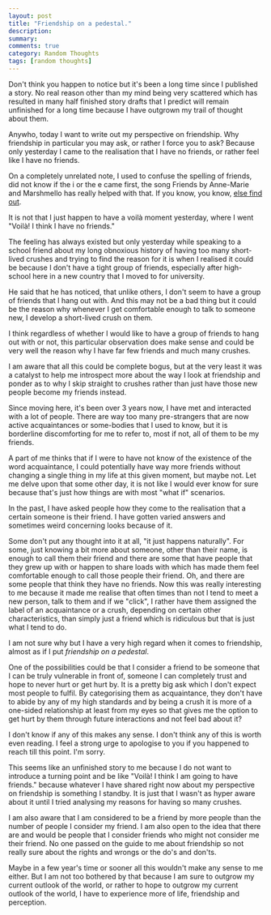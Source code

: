 ```yaml
---
layout: post
title: "Friendship on a pedestal."
description:
summary:
comments: true
category: Random Thoughts
tags: [random thoughts]
---
```


Don't think you happen to notice but it's been a long time since I published a story.
No real reason other than my mind being very scattered which has resulted in many half finished story drafts that I predict will remain unfinished for a long time because I have outgrown my trail of thought about them.

Anywho, today I want to write out my perspective on friendship.
Why friendship in particular you may ask, or rather I force you to ask?
Because only yesterday I came to the realisation that I have no friends, or rather feel like I have no friends.

On a completely unrelated note, I used to confuse the spelling of friends, did not know if the i or the e came first, the song Friends by Anne-Marie and Marshmello has really helped with that. If you know, you know, [else find out](https://www.youtube.com/watch?v=CY8E6N5Nzec).

It is not that I just happen to have a voilà moment yesterday, where I went "Voilà! I think I have no friends."

The feeling has always existed but only yesterday while speaking to a school friend about my long obnoxious history of having too many short-lived crushes and trying to find the reason for it is when I realised it could be because I don't have a tight group of friends, especially after high-school here in a new country that I moved to for university.

He said that he has noticed, that unlike others, I don't seem to have a group of friends that I hang out with. And this may not be a bad thing but it could be the reason why whenever I get comfortable enough to talk to someone new, I develop a short-lived crush on them.

I think regardless of whether I would like to have a group of friends to hang out with or not, this particular observation does make sense and could be very well the reason why I have far few friends and much many crushes.

I am aware that all this could be complete bogus, but at the very least it was a catalyst to help me introspect more about the way I look at friendship and ponder as to why I skip straight to crushes rather than just have those new people become my friends instead.

Since moving here, it's been over 3 years now, I have met and interacted with a lot of people. There are way too many pre-strangers that are now active acquaintances or some-bodies that I used to know, but it is borderline discomforting for me to refer to, most if not, all of them to be my friends.

A part of me thinks that if I were to have not know of the existence of the word acquaintance, I could potentially have way more friends without changing a single thing in my life at this given moment, but maybe not. Let me delve upon that some other day, it is not like I would ever know for sure because that's just how things are with most "what if" scenarios.

In the past, I have asked people how they come to the realisation that a certain someone is their friend. I have gotten varied answers and sometimes weird concerning looks because of it.

Some don't put any thought into it at all, "it just happens naturally". For some, just knowing a bit more about someone, other than their name, is enough to call them their friend and there are some that have people that they grew up with or happen to share loads with which has made them feel comfortable enough to call those people their friend. Oh, and there are some people that think they have no friends.
Now this was really interesting to me because it made me realise that often times than not I tend to meet a new person, talk to them and if we "click", I rather have them assigned the label of an acquaintance or a crush, depending on certain other characteristics, than simply just a friend which is ridiculous but that is just what I tend to do.

I am not sure why but I have a very high regard when it comes to friendship, almost as if I put *friendship on a pedestal*.

One of the possibilities could be that I consider a friend to be someone that I can be truly vulnerable in front of, someone I can completely trust and hope to never hurt or get hurt by. It is a pretty big ask which I don't expect most people to fulfil. By categorising them as acquaintance, they don't have to abide by any of my high standards and by being a crush it is more of a one-sided relationship at least from my eyes so that gives me the option to get hurt by them through future interactions and not feel bad about it?

I don't know if any of this makes any sense. I don't think any of this is worth even reading. I feel a strong urge to apologise to you if you happened to reach till this point. I'm sorry.

This seems like an unfinished story to me because I do not want to introduce a turning point and be like "Voilà! I think I am going to have friends." because whatever I have shared right now about my perspective on friendship is something I standby. It is just that I wasn't as hyper aware about it until I tried analysing my reasons for having so many crushes.

I am also aware that I am considered to be a friend by more people than the number of people I consider my friend. I am also open to the idea that there are and would be people that I consider friends who might not consider me their friend.
No one passed on the guide to me about friendship so not really sure about the rights and wrongs or the do's and don'ts.

Maybe in a few year's time or sooner all this wouldn't make any sense to me either. But I am not too bothered by that because I am sure to outgrow my current outlook of the world, or rather to hope to outgrow my current outlook of the world, I have to experience more of life, friendship and perception.
